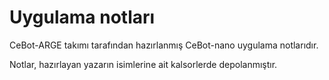# Uygulama notları

CeBot-ARGE takımı tarafından hazırlanmış CeBot-nano uygulama notlarıdır.

Notlar, hazırlayan yazarın isimlerine ait kalsorlerde depolanmıştır.

